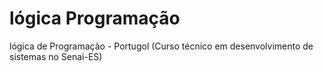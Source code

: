 # lógica Programação
lógica de Programação - Portugol (Curso técnico em desenvolvimento de sistemas no Senai-ES)
